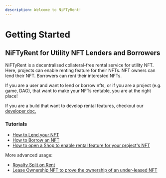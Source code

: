 ```yaml
---
description: Welcome to NiFTyRent!
---
```


# Getting Started

## NiFTyRent for Utility NFT Lenders and Borrowers

NiFTyRent is a decentralised collateral-free rental service for utility NFT. Here, projects can enable renting feature for their NFTs. NFT owners can lend their NFT. Borrowers can rent their interested NFTs.&#x20;

If you are a user and want to lend or borrow nfts, or if you are a project (e.g. game, DAO), that want to make your NFTs rentable, you are at the right place!

If you are a build that want to develop rental features, checkout our [developer doc.](../developer-doc/getting-started.md)

### Tutorials

* [How to Lend your NFT](lend-your-nft.md)
* [How to Borrow an NFT](borrow-an-nft.md)
* [How to open a Shop to enable rental feature for your project's NFT](open-a-shop.md)

More advanced usage:

* [Royalty Split on Rent](royalty-split-w-mintbase.md)
* [Lease Ownership NFT to prove the ownership of an under-leased NFT](lease-ownership-nft/)
